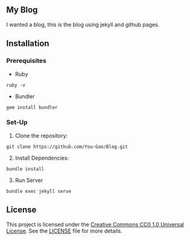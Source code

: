 ## My Blog
I wanted a blog, this is the blog using jekyll and github pages.

## Installation

### Prerequisites

- Ruby
```
ruby -v
```
- Bundler
```
gem install bundler
```

### Set-Up

1. Clone the repository:
```
git clone https://github.com/You-Gao/Blog.git
```
2. Install Dependencies:
```
bundle install
```
3. Run Server
```
bundle exec jekyll serve
```

## License
This project is licensed under the [Creative Commons CC0 1.0 Universal License](https://creativecommons.org/publicdomain/zero/1.0/). See the [LICENSE](LICENSE) file for more details.

